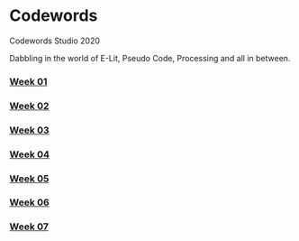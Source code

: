 # Codewords
Codewords Studio 2020

Dabbling in the world of E-Lit, Pseudo Code, Processing and all in between. 

### <a href="week_01">Week 01 </a> 
### <a href="week_02">Week 02 </a> 
### <a href="week_03">Week 03 </a> 
### <a href="week_04">Week 04 </a> 
### <a href="week_05">Week 05 </a>
### <a href="week_06">Week 06 </a> 
### <a href="week_07">Week 07 </a> 
